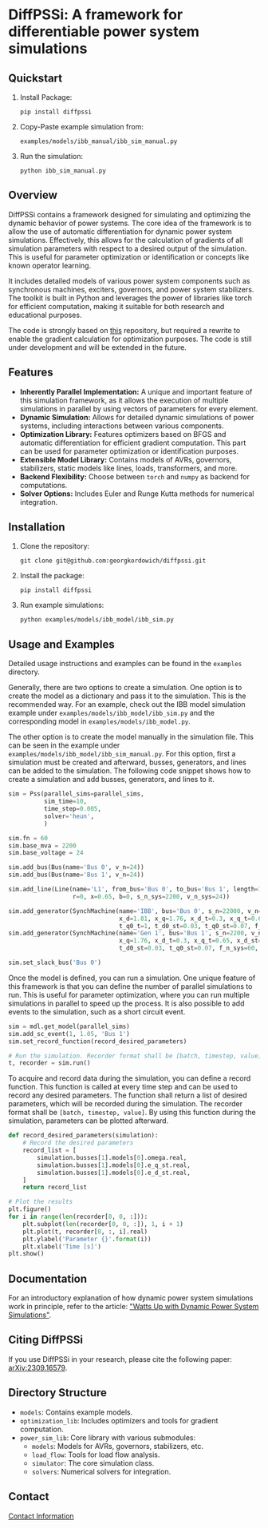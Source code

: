 # DiffPSSi: A framework for differentiable power system simulations
## Quickstart
1. Install Package:
   ```
   pip install diffpssi
   ```
2. Copy-Paste example simulation from:
    ```
    examples/models/ibb_manual/ibb_sim_manual.py
    ```
3. Run the simulation:
    ```
    python ibb_sim_manual.py
    ```

## Overview
DiffPSSi contains a framework designed for simulating and optimizing the dynamic behavior 
of power systems. The core idea of the framework is to allow the use of automatic differentiation for dynamic 
power system simulations. Effectively, this allows for the calculation of gradients of all simulation parameters
with respect to a desired output of the simulation. This is useful for parameter optimization or identification
or concepts like known operator learning.

It includes detailed models of various power system components such as synchronous machines, 
exciters, governors, and power system stabilizers. The toolkit is built in Python and leverages the power of 
libraries like torch for efficient computation, making it suitable for both research and educational purposes.

The code is strongly based on [this](https://github.com/hallvar-h/DynPSSimPy) repository, but required a rewrite to 
enable the gradient calculation for optimization purposes. The code is still under development and will be extended 
in the future.

## Features
- **Inherently Parallel Implementation:** A unique and important feature of this simulation framework, as it allows the execution of multiple simulations in parallel by using vectors of parameters for every element.
- **Dynamic Simulation:** Allows for detailed dynamic simulations of power systems, including interactions between various components.
- **Optimization Library:** Features optimizers based on BFGS and automatic differentiation for efficient gradient computation. This part can be used for parameter optimization or identification purposes.
- **Extensible Model Library:** Contains models of AVRs, governors, stabilizers, static models like lines, loads, transformers, and more.
- **Backend Flexibility:** Choose between `torch` and `numpy` as backend for computations.
- **Solver Options:** Includes Euler and Runge Kutta methods for numerical integration.

## Installation

1. Clone the repository:
   ```
   git clone git@github.com:georgkordowich/diffpssi.git
   ```
2. Install the package:
   ```
   pip install diffpssi
   ```
3. Run example simulations:
   ```
   python examples/models/ibb_model/ibb_sim.py
   ```

## Usage and Examples
Detailed usage instructions and examples can be found in the `examples` directory. 

Generally, there are two options to create a simulation. One option is to create the model as a dictionary and pass it 
to the simulation. This is the recommended way. For an example, check out 
the IBB model simulation example under `examples/models/ibb_model/ibb_sim.py` and the corresponding model 
in `examples/models/ibb_model.py`.

The other option is to create the model manually in the simulation file. This can be seen in the example under
`examples/models/ibb_model/ibb_sim_manual.py`. For this option, first a simulation must be created and afterward,
busses, generators, and lines can be added to the simulation. The following code snippet shows how to create
a simulation and add busses, generators, and lines to it.
```python
sim = Pss(parallel_sims=parallel_sims,
          sim_time=10,
          time_step=0.005,
          solver='heun',
          )

sim.fn = 60
sim.base_mva = 2200
sim.base_voltage = 24

sim.add_bus(Bus(name='Bus 0', v_n=24))
sim.add_bus(Bus(name='Bus 1', v_n=24))

sim.add_line(Line(name='L1', from_bus='Bus 0', to_bus='Bus 1', length=1, s_n=2200, v_n=24, unit='p.u.',
                  r=0, x=0.65, b=0, s_n_sys=2200, v_n_sys=24))

sim.add_generator(SynchMachine(name='IBB', bus='Bus 0', s_n=22000, v_n=24, p=-1998, v=0.995, h=3.5e7, d=0,
                               x_d=1.81, x_q=1.76, x_d_t=0.3, x_q_t=0.65, x_d_st=0.23, x_q_st=0.23, t_d0_t=8.0,
                               t_q0_t=1, t_d0_st=0.03, t_q0_st=0.07, f_n_sys=60, s_n_sys=2200, v_n_sys=24))
sim.add_generator(SynchMachine(name='Gen 1', bus='Bus 1', s_n=2200, v_n=24, p=1998, v=1, h=3.5, d=0, x_d=1.81,
                               x_q=1.76, x_d_t=0.3, x_q_t=0.65, x_d_st=0.23, x_q_st=0.23, t_d0_t=8.0, t_q0_t=1,
                               t_d0_st=0.03, t_q0_st=0.07, f_n_sys=60, s_n_sys=2200, v_n_sys=24))

sim.set_slack_bus('Bus 0')
```

Once the model is defined, you can run a simulation. One unique feature of this framework is that you can define
the number of parallel simulations to run. This is useful for parameter optimization, where you can run multiple
simulations in parallel to speed up the process. It is also possible to add events to the simulation, such as
a short circuit event.
```python
sim = mdl.get_model(parallel_sims)
sim.add_sc_event(1, 1.05, 'Bus 1')
sim.set_record_function(record_desired_parameters)

# Run the simulation. Recorder format shall be [batch, timestep, value]
t, recorder = sim.run()
``` 

To acquire and record data during the simulation, you can define a record function. This function is called
at every time step and can be used to record any desired parameters. The function shall return a list of
desired parameters, which will be recorded during the simulation. The recorder format shall be `[batch, timestep, value]`.
By using this function during the simulation, parameters can be plotted afterward.
```python
def record_desired_parameters(simulation):
    # Record the desired parameters
    record_list = [
        simulation.busses[1].models[0].omega.real,
        simulation.busses[1].models[0].e_q_st.real,
        simulation.busses[1].models[0].e_d_st.real,
    ]
    return record_list

# Plot the results
plt.figure()
for i in range(len(recorder[0, 0, :])):
    plt.subplot(len(recorder[0, 0, :]), 1, i + 1)
    plt.plot(t, recorder[0, :, i].real)
    plt.ylabel('Parameter {}'.format(i))
    plt.xlabel('Time [s]')
plt.show()
```



## Documentation

For an introductory explanation of how dynamic power system simulations work in principle,
refer to the article: ["Watts Up with Dynamic Power System Simulations"](https://medium.com/@georg.kordowich/watts-up-with-dynamic-power-system-simulations-c0f16fc99769).

## Citing DiffPSSi
If you use DiffPSSi in your research, please cite the following paper: [arXiv:2309.16579](https://arxiv.org/abs/2309.16579).

## Directory Structure

- `models`: Contains example models.
- `optimization_lib`: Includes optimizers and tools for gradient computation.
- `power_sim_lib`: Core library with various submodules:
  - `models`: Models for AVRs, governors, stabilizers, etc.
  - `load_flow`: Tools for load flow analysis.
  - `simulator`: The core simulation class.
  - `solvers`: Numerical solvers for integration.

## Contact
[Contact Information](https://www.ees.tf.fau.de/person/georg-kordowich/)

